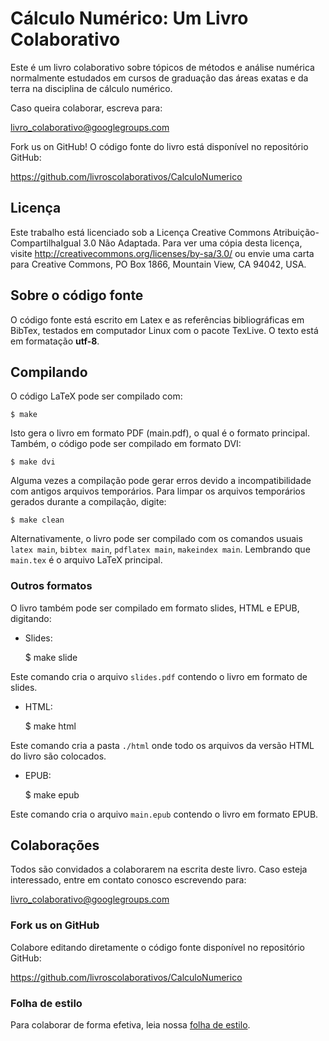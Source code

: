 # Cálculo Numérico: Um Livro Colaborativo

Este é um livro colaborativo sobre tópicos de métodos e análise numérica normalmente estudados em cursos de graduação das áreas exatas e da terra na disciplina de cálculo numérico.

Caso queira colaborar, escreva para:

livro_colaborativo@googlegroups.com

Fork us on GitHub! O código fonte do livro está disponível no repositório GitHub:

https://github.com/livroscolaborativos/CalculoNumerico

## Licença
Este trabalho está licenciado sob a Licença Creative Commons Atribuição-CompartilhaIgual 3.0 Não Adaptada. Para ver uma cópia desta licença, visite http://creativecommons.org/licenses/by-sa/3.0/ ou envie uma carta para Creative Commons, PO Box 1866, Mountain View, CA 94042, USA.

## Sobre o código fonte
O código fonte está escrito em Latex e as referências bibliográficas em BibTex, testados em computador Linux com o pacote TexLive. O texto está em formatação **utf-8**.

## Compilando
O código LaTeX pode ser compilado com:

    $ make

Isto gera o livro em formato PDF (main.pdf), o qual é o formato principal. Também, o código pode ser compilado em formato DVI:

    $ make dvi

Alguma vezes a compilação pode gerar erros devido a incompatibilidade com antigos arquivos temporários. Para limpar os arquivos temporários gerados durante a compilação, digite:

    $ make clean

Alternativamente, o livro pode ser compilado com os comandos usuais `latex main`, `bibtex main`, `pdflatex main`, `makeindex main`. Lembrando que `main.tex` é o arquivo LaTeX principal.

### Outros formatos
O livro também pode ser compilado em formato slides, HTML e EPUB, digitando:

- Slides:

    $ make slide

Este comando cria o arquivo `slides.pdf` contendo o livro em formato de slides.

- HTML:

    $ make html

Este comando cria a pasta `./html` onde todo os arquivos da versão HTML do livro são colocados.

- EPUB:

    $ make epub

Este comando cria o arquivo `main.epub` contendo o livro em formato EPUB.

## Colaborações
Todos são convidados a colaborarem na escrita deste livro. Caso esteja interessado, entre em contato conosco escrevendo para:

livro_colaborativo@googlegroups.com

### Fork us on GitHub
Colabore editando diretamente o código fonte disponível no repositório GitHub:

https://github.com/livroscolaborativos/CalculoNumerico

### Folha de estilo
Para colaborar de forma efetiva, leia nossa [folha de estilo](https://github.com/livroscolaborativos/CalculoNumerico/blob/master/FOLHA_DE_ESTILO.md).
